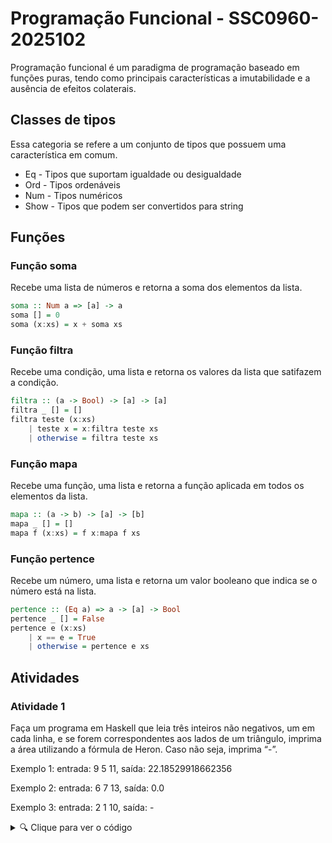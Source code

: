 # Programação Funcional - SSC0960-2025102

Programação funcional é um paradigma de programação baseado em funções puras, tendo como principais características a imutabilidade e a ausência de efeitos colaterais.

## Classes de tipos

Essa categoria se refere a um conjunto de tipos que possuem uma característica em comum.
* Eq - Tipos que suportam igualdade ou desigualdade
* Ord - Tipos ordenáveis
* Num - Tipos numéricos
* Show - Tipos que podem ser convertidos para string

## Funções

### Função soma

Recebe uma lista de números e retorna a soma dos elementos da lista.
```haskell
soma :: Num a => [a] -> a
soma [] = 0
soma (x:xs) = x + soma xs
```

### Função filtra

Recebe uma condição, uma lista e retorna os valores da lista que satifazem a condição.
```haskell
filtra :: (a -> Bool) -> [a] -> [a]
filtra _ [] = []
filtra teste (x:xs)
    | teste x = x:filtra teste xs
    | otherwise = filtra teste xs
```

### Função mapa

Recebe uma função, uma lista e retorna a função aplicada em todos os elementos da lista.
```haskell
mapa :: (a -> b) -> [a] -> [b]
mapa _ [] = []
mapa f (x:xs) = f x:mapa f xs
```

### Função pertence

Recebe um número, uma lista e retorna um valor booleano que indica se o número está na lista.
```haskell
pertence :: (Eq a) => a -> [a] -> Bool
pertence _ [] = False
pertence e (x:xs)
    | x == e = True
    | otherwise = pertence e xs
```

## Atividades

### Atividade 1

Faça um programa em Haskell que leia três inteiros não negativos, um em cada linha, e se forem correspondentes aos lados de um triângulo, imprima a área utilizando a fórmula de Heron. Caso não seja, imprima “-”. 

Exemplo 1: entrada: 9 5 11, saída: 22.18529918662356

Exemplo 2: entrada: 6 7 13, saída: 0.0

Exemplo 3: entrada: 2 1 10, saída: -

<details>
  <summary>🔍 Clique para ver o código</summary>
  
    main = do
        la <- getLine
        let a = read la
        lb <- getLine
        let b = read lb
        lc <- getLine
        let c = read lc
        putStrLn $ area a b c
        
    valida a b c
        | (a <= b + c) && (b <= a + c) && (c <= a + b) = 1
        | otherwise = 0
        
    area a b c
        | valida a b c == 1 = show $ sqrt (p * (p-a) * (p-b) * (p-c))
        | otherwise = "-"
            where
                p = (a+b+c) / 2


</details>




